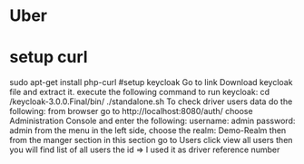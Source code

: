 # Uber
# setup curl
sudo apt-get install php-curl
#setup keycloak
Go to link 
Download keycloak file and extract it.
execute the following command to run keycloak:
cd /keycloak-3.0.0.Final/bin/
./standalone.sh 
To check driver users data do the following:
from browser go to http://localhost:8080/auth/
choose Administration Console and enter the following:
username: admin
password: admin
from the menu in the left side, choose the realm: Demo-Realm 
then from the manger section in this section go to Users
click view all users then you will find list of all users
the id => I used it as driver reference number


